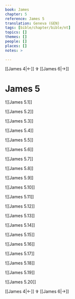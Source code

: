 ```yaml
---
book: James
chapter: 5
reference: James 5
translation: Geneva (GEN)
tags: [bible/chapter/bible/nt]
topics: []
themes: []
people: []
places: []
notes: >
  
---
```


[[James 4|<-]] ✞ [[James 6|->]]

# James 5

![[James 5.1]]

![[James 5.2]]

![[James 5.3]]

![[James 5.4]]

![[James 5.5]]

![[James 5.6]]

![[James 5.7]]

![[James 5.8]]

![[James 5.9]]

![[James 5.10]]

![[James 5.11]]

![[James 5.12]]

![[James 5.13]]

![[James 5.14]]

![[James 5.15]]

![[James 5.16]]

![[James 5.17]]

![[James 5.18]]

![[James 5.19]]

![[James 5.20]]

[[James 4|<-]] ✞ [[James 6|->]]
